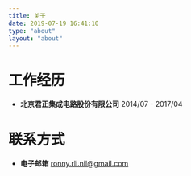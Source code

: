 ```yaml
---
title: 关于
date: 2019-07-19 16:41:10
type: "about"
layout: "about"
---
```



# 工作经历
* <b>北京君正集成电路股份有限公司</b>
2014/07 - 2017/04

# 联系方式
* <b>电子邮箱</b>
ronny.rli.nil@gmail.com